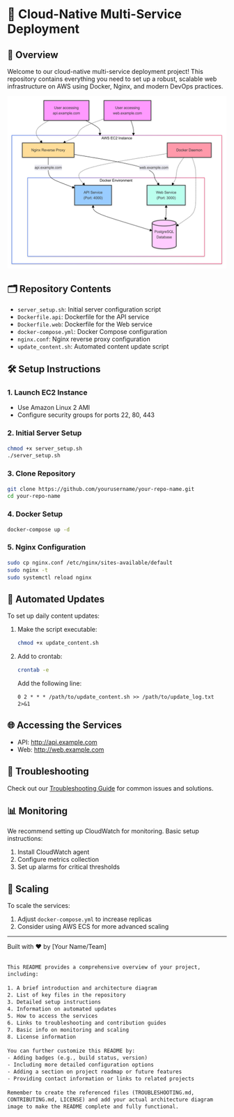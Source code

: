 # 🚀 Cloud-Native Multi-Service Deployment

## 🌟 Overview

Welcome to our cloud-native multi-service deployment project! This repository contains everything you need to set up a robust, scalable web infrastructure on AWS using Docker, Nginx, and modern DevOps practices.

![Architecture Diagram](./Assets/architecture_diagram.png)

## 🗂️ Repository Contents

- `server_setup.sh`: Initial server configuration script
- `Dockerfile.api`: Dockerfile for the API service
- `Dockerfile.web`: Dockerfile for the Web service
- `docker-compose.yml`: Docker Compose configuration
- `nginx.conf`: Nginx reverse proxy configuration
- `update_content.sh`: Automated content update script

## 🛠️ Setup Instructions

### 1. Launch EC2 Instance
- Use Amazon Linux 2 AMI
- Configure security groups for ports 22, 80, 443

### 2. Initial Server Setup
```bash
chmod +x server_setup.sh
./server_setup.sh
```

### 3. Clone Repository
```bash
git clone https://github.com/yourusername/your-repo-name.git
cd your-repo-name
```

### 4. Docker Setup
```bash
docker-compose up -d
```

### 5. Nginx Configuration
```bash
sudo cp nginx.conf /etc/nginx/sites-available/default
sudo nginx -t
sudo systemctl reload nginx
```

## 🔄 Automated Updates

To set up daily content updates:

1. Make the script executable:
   ```bash
   chmod +x update_content.sh
   ```

2. Add to crontab:
   ```bash
   crontab -e
   ```
   Add the following line:
   ```
   0 2 * * * /path/to/update_content.sh >> /path/to/update_log.txt 2>&1
   ```

## 🌐 Accessing the Services

- API: http://api.example.com
- Web: http://web.example.com

## 🔧 Troubleshooting

Check out our [Troubleshooting Guide](./TROUBLESHOOTING.md) for common issues and solutions.

## 📊 Monitoring

We recommend setting up CloudWatch for monitoring. Basic setup instructions:

1. Install CloudWatch agent
2. Configure metrics collection
3. Set up alarms for critical thresholds

## 🚀 Scaling

To scale the services:

1. Adjust `docker-compose.yml` to increase replicas
2. Consider using AWS ECS for more advanced scaling


---

Built with ❤️ by [Your Name/Team]

```

This README provides a comprehensive overview of your project, including:

1. A brief introduction and architecture diagram
2. List of key files in the repository
3. Detailed setup instructions
4. Information on automated updates
5. How to access the services
6. Links to troubleshooting and contribution guides
7. Basic info on monitoring and scaling
8. License information

You can further customize this README by:
- Adding badges (e.g., build status, version)
- Including more detailed configuration options
- Adding a section on project roadmap or future features
- Providing contact information or links to related projects

Remember to create the referenced files (TROUBLESHOOTING.md, CONTRIBUTING.md, LICENSE) and add your actual architecture diagram image to make the README complete and fully functional.

